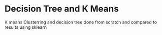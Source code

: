 # Decision Tree and K Means
K means Clusterring and decision tree done from scratch and compared to results using sklearn
